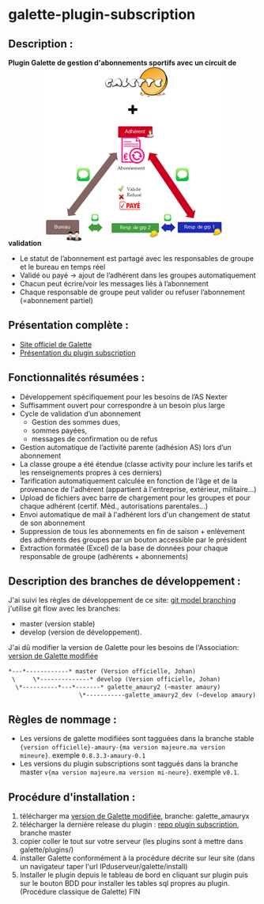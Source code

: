 [plugin subscription chart]: doc/plugin_subscription.png
[Presentation plugin]: doc/AS_Nexter_presentation_galette_subscription_indD.pptx
[git model branching]: http://nvie.com/posts/a-successful-git-branching-model/
[version de Galette modifiée]: https://github.com/trinitrotoluene76/galette
[Site officiel de Galette]: http://galette.eu/dc/index.php
[repo plugin subscription]: https://github.com/trinitrotoluene76/galette-plugin-subcription.git
# galette-plugin-subscription
## Description :
**Plugin Galette de gestion d'abonnements sportifs avec un circuit de validation**
![graphique plugin subscription][plugin subscription chart]

* Le statut de l’abonnement est partagé avec les responsables de groupe et le bureau en temps réel
* Validé ou payé -> ajout de l’adhérent dans les groupes  automatiquement
* Chacun peut écrire/voir les messages liés à l’abonnement
* Chaque responsable de groupe peut valider ou refuser l’abonnement (=abonnement partiel)

## Présentation complète :
* [Site officiel de Galette][Site officiel de Galette]
* [Présentation du plugin subscription][Presentation plugin]

## Fonctionnalités résumées :
* Développement spécifiquement pour les besoins de l’AS Nexter
* Suffisamment ouvert pour correspondre à un besoin plus large
* Cycle de validation d’un abonnement
    * Gestion des sommes dues, 
    * sommes payées, 
    * messages de confirmation ou de refus
* Gestion automatique de l’activité parente (adhésion AS) lors 	d’un abonnement
* La classe groupe a été étendue (classe activity pour inclure les 	tarifs et les renseignements propres à ces derniers)
* Tarification automatiquement calculée en fonction de l‘âge et de 	la provenance de l'adhérent (appartient à l'entreprise, extérieur, 	militaire...)
* Upload de fichiers avec barre de chargement pour les groupes et 	pour chaque adhérent (certif. Méd., autorisations parentales…)
* Envoi automatique de mail à l'adhérent lors d'un changement de 	statut de son abonnement
* Suppression de tous les abonnements en fin de saison + 	enlèvement des adhérents des groupes par un bouton accessible 	par le président
* Extraction formatée (Excel) de la base de données pour chaque 	responsable de groupe (adhérents + abonnements)

## Description des branches de développement :
J'ai suivi les règles de développement de ce site: [git model branching]
j'utilise git flow avec les branches:
* master (version stable)
* develop (version de développement).

J'ai dû modifier la version de Galette pour les besoins de l'Association:
[version de Galette modifiée]
```
*---*------------* master (Version officielle, Johan)
 \     \*--------------* develop (Version officielle, Johan)
  \*----------*---*-------* galette_amaury2 (~master amaury)
                    \*-----------galette_amaury2_dev (~develop amaury)
```
## Règles de nommage :
* Les versions de galette modifiées sont tagguées dans la branche stable `{version officielle}-amaury-{ma version majeure.ma version mineure}`. exemple `0.8.3.3-amaury-0.1`
* Les versions du plugin subscriptions sont taggués dans la branche master `v{ma version majeure.ma version mi-neure}`. exemple `v0.1`.

## Procédure d'installation :
1. télécharger ma [version de Galette modifiée], branche: galette_amauryx
2. télécharger la dernière release du plugin : [repo plugin subscription], branche master
3. copier coller le tout sur votre serveur (les plugins sont à mettre dans galette/plugins/)
4. installer Galette conformément à la procédure décrite sur leur site (dans un navigateur taper l'url IPduserveur/galette/install)
5. Installer le plugin depuis le tableau de bord en cliquant sur plugin puis sur le bouton BDD pour installer les tables sql propres au plugin. (Procédure classique de Galette)
FIN